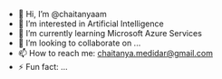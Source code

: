 - 👋 Hi, I’m @chaitanyaam
- 👀 I’m interested in Artificial Intelligence
- 🌱 I’m currently learning Microsoft Azure Services
- 💞️ I’m looking to collaborate on ...
- 📫 How to reach me: chaitanya.medidar@gmail.com
- ⚡ Fun fact: ...

<!---
chaitanyaam/chaitanyaam is a ✨ special ✨ repository because its `README.md` (this file) appears on your GitHub profile.
You can click the Preview link to take a look at your changes.
--->
